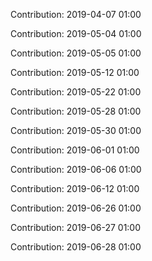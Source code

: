 Contribution: 2019-04-07 01:00

Contribution: 2019-05-04 01:00

Contribution: 2019-05-05 01:00

Contribution: 2019-05-12 01:00

Contribution: 2019-05-22 01:00

Contribution: 2019-05-28 01:00

Contribution: 2019-05-30 01:00

Contribution: 2019-06-01 01:00

Contribution: 2019-06-06 01:00

Contribution: 2019-06-12 01:00

Contribution: 2019-06-26 01:00

Contribution: 2019-06-27 01:00

Contribution: 2019-06-28 01:00

